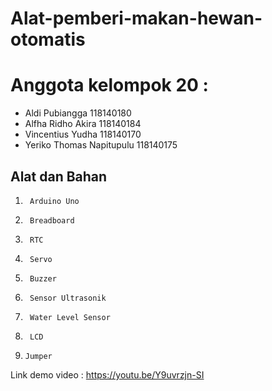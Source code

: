 # Alat-pemberi-makan-hewan-otomatis
  
# Anggota kelompok 20 :
* Aldi Pubiangga            118140180
* Alfha Ridho Akira         118140184
* Vincentius Yudha          118140170 
* Yeriko Thomas Napitupulu  118140175 
  
## Alat dan Bahan
1.   	Arduino Uno
2.   	Breadboard
3.   	RTC
4.   	Servo
5.   	Buzzer
6.   	Sensor Ultrasonik
7.   	Water Level Sensor
9.   	LCD
10.     Jumper

Link demo video :
https://youtu.be/Y9uvrzjn-SI
<br><br>
